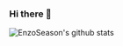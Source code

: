 ### Hi there 👋

![EnzoSeason's github stats](https://github-readme-stats.vercel.app/api?username=EnzoSeason&show_icons=true&theme=radical)
